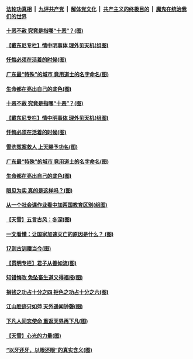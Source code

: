 

####  [法轮功真相](../../../../basic/blob/master/README.md?t=12060231) &nbsp;|&nbsp; [九评共产党](../../../../9ping.md/blob/master/README.md?t=12060231) &nbsp;|&nbsp; [解体党文化](../../../../jtdwh.md/blob/master/README.md?t=12060231)  &nbsp;|&nbsp; [共产主义的终极目的](../../../../gczydzjmd.md/blob/master/README.md?t=12060231) &nbsp;|&nbsp; [魔鬼在统治我们的世界](../../../../mgztzwmdsj.md/blob/master/README.md?t=12060231) 

#### [十恶不赦 究竟是指哪“十恶”？(图)](../pages/p7/954661.md?t=12060231) 

#### [【戴东尼专栏】情中明事体 理外见天机(组图)](../pages/p7/949226.md?t=12060231) 

#### [忏悔必须在活着的时候(图)](../pages/p7/954598.md?t=12060231) 

#### [广东最“特殊”的城市 竟用道士的名字命名(图)](../pages/p7/954578.md?t=12060231) 

#### [生命都在亮出自己的底色(图)](../pages/p7/954593.md?t=12060231) 


#### [十恶不赦 究竟是指哪“十恶”？(图)](../pages/p7/954661.md?t=12060231) 

#### [【戴东尼专栏】情中明事体 理外见天机(组图)](../pages/p7/949226.md?t=12060231) 

#### [忏悔必须在活着的时候(图)](../pages/p7/954598.md?t=12060231) 

#### [雪洗冤案救人 上天赐予功名(图)](../pages/p7/954590.md?t=12060231) 

#### [广东最“特殊”的城市 竟用道士的名字命名(图)](../pages/p7/954578.md?t=12060231) 

#### [生命都在亮出自己的底色(图)](../pages/p7/954593.md?t=12060231) 


#### [眼见为实 真的是这样吗？(图)](../pages/p7/948090.md?t=12060231) 

#### [从一个社会课作业看中加两国教育区别(组图)](../pages/p7/951563.md?t=12060231) 

#### [【天雪】五言古风：冬深(图)](../pages/p7/954527.md?t=12060231) 

#### [一文看懂：让国家加速灭亡的原因是什么？ (图)](../pages/p7/954338.md?t=12060231) 

#### [17则古训赠当今(图)](../pages/p7/938210.md?t=12060231) 

#### [【贯明专栏】君子从善如流(图)](../pages/p7/951456.md?t=12060231) 

#### [知错悔改 免坠畜生道又得福报(图)](../pages/p7/954233.md?t=12060231) 

#### [捐钱之功占十分之四 拒色之功占十分之六(图)](../pages/p7/954235.md?t=12060231) 

#### [江山胜迹只如萍 天外遥闻钟磬(图)](../pages/p7/953355.md?t=12060231) 

#### [下凡人间忘使命 重返天界再下凡(图)](../pages/p7/954121.md?t=12060231) 

#### [【天雪】心光的力量(图)](../pages/p7/954067.md?t=12060231) 


#### [“以牙还牙，以眼还眼”的真实含义(图)](../pages/p7/954029.md?t=12060231) 

